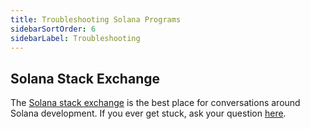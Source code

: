 ```yaml
---
title: Troubleshooting Solana Programs
sidebarSortOrder: 6
sidebarLabel: Troubleshooting
---
```


## Solana Stack Exchange

The [Solana stack exchange](https://solana.stackexchange.com/) is the best place
for conversations around Solana development. If you ever get stuck, ask your
question [here](https://solana.stackexchange.com/questions/ask).
